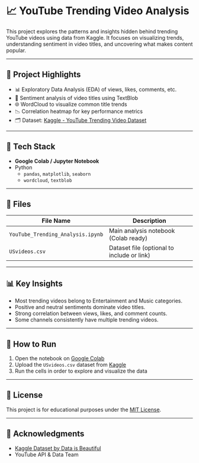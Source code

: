 # 📈 YouTube Trending Video Analysis

This project explores the patterns and insights hidden behind trending YouTube videos using data from Kaggle. It focuses on visualizing trends, understanding sentiment in video titles, and uncovering what makes content popular.

---

## 🚀 Project Highlights

- 📊 Exploratory Data Analysis (EDA) of views, likes, comments, etc.
- 🧠 Sentiment analysis of video titles using TextBlob
- 🌐 WordCloud to visualize common title trends
- 📉 Correlation heatmap for key performance metrics
- 🗂️ Dataset: [Kaggle - YouTube Trending Video Dataset](https://www.kaggle.com/datasets/datasnaek/youtube-new)

---

## 🔧 Tech Stack

- **Google Colab / Jupyter Notebook**
- Python
  - `pandas`, `matplotlib`, `seaborn`
  - `wordcloud`, `textblob`

---

## 📁 Files

| File Name                     | Description                                |
|------------------------------|--------------------------------------------|
| `YouTube_Trending_Analysis.ipynb` | Main analysis notebook (Colab ready)       |
| `USvideos.csv`               | Dataset file (optional to include or link) |

---

## 📊 Key Insights

- Most trending videos belong to Entertainment and Music categories.
- Positive and neutral sentiments dominate video titles.
- Strong correlation between views, likes, and comment counts.
- Some channels consistently have multiple trending videos.

---

## 🧪 How to Run

1. Open the notebook on [Google Colab](https://colab.research.google.com/)
2. Upload the `USvideos.csv` dataset from [Kaggle](https://www.kaggle.com/datasets/datasnaek/youtube-new)
3. Run the cells in order to explore and visualize the data

---

## 📌 License

This project is for educational purposes under the [MIT License](LICENSE).

---

## 🙌 Acknowledgments

- [Kaggle Dataset by Data is Beautiful](https://www.kaggle.com/datasets/datasnaek/youtube-new)
- YouTube API & Data Team
